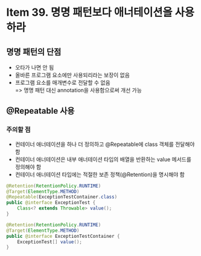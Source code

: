 # Item 39. 명명 패턴보다 애너테이션을 사용하라

## 명명 패턴의 단점
- 오타가 나면 안 됨
- 올바른 프로그램 요소에만 사용되리라는 보장이 없음
- 프로그램 요소를 매개변수로 전달할 수 없음  
=> 명명 패턴 대신 annotation을 사용함으로써 개선 가능

## @Repeatable 사용
### 주의할 점
- 컨테이너 애너테이션을 하나 더 정의하고 @Repeatable에 class 객체를 전달해야 함
- 컨테이너 애너테이션은 내부 애너테이션 타입의 배열을 반환하는 value 메서드를 정의해야 함
- 컨테이너 애너테이션 타입에는 적절한 보존 정책(@Retention)을 명시해야 함
```java
@Retention(RetentionPolicy.RUNTIME)
@Target(ElementType.METHOD)
@Repeatable(ExceptionTestContainer.class)
public @interface ExceptionTest {
    Class<? extends Throwable> value();
}

@Retention(RetentionPolicy.RUNTIME)
@Target(ElementType.METHOD)
public @interface ExceptionTestContainer {
    ExceptionTest[] value();
}
```
